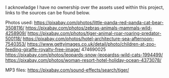 I acknowladge I have no ownership over the assets used within this project, links to the sources can be found below.

Photos used:
https://pixabay.com/photos/little-panda-red-panda-cat-bear-3508116/
https://pixabay.com/photos/zebras-animals-mammals-wild-4258909/
https://pixabay.com/photos/tiger-animal-roar-roaring-predator-500118/
https://pixabay.com/photos/hotel-architecture-sea-afternoon-7540353/
https://www.gettyimages.co.uk/detail/photo/children-at-zoo-feeding-giraffe-royalty-free-image/
474690025
https://pixabay.com/photos/leopards-snow-leopardss-wild-cats-1994499/
https://pixabay.com/photos/woman-resort-hotel-holiday-ocean-4373078/

MP3 files:
https://pixabay.com/sound-effects/search/tiger/
